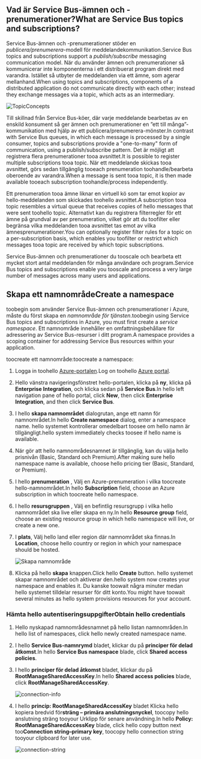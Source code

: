 ## <a name="what-are-service-bus-topics-and-subscriptions"></a><span data-ttu-id="7c939-101">Vad är Service Bus-ämnen och -prenumerationer?</span><span class="sxs-lookup"><span data-stu-id="7c939-101">What are Service Bus topics and subscriptions?</span></span>
<span data-ttu-id="7c939-102">Service Bus-ämnen och -prenumerationer stöder en *publicera/prenumerera*-modell för meddelandekommunikation.</span><span class="sxs-lookup"><span data-stu-id="7c939-102">Service Bus topics and subscriptions support a *publish/subscribe* messaging communication model.</span></span> <span data-ttu-id="7c939-103">När du använder ämnen och prenumerationer så kommunicerar inte komponenterna i ett distribuerat program direkt med varandra. Istället så utbyter de meddelanden via ett ämne, som agerar mellanhand.</span><span class="sxs-lookup"><span data-stu-id="7c939-103">When using topics and subscriptions, components of a distributed application do not communicate directly with each other; instead they exchange messages via a topic, which acts as an intermediary.</span></span>

![TopicConcepts](./media/howto-service-bus-topics/sb-topics-01.png)

<span data-ttu-id="7c939-105">Till skillnad från Service Bus-köer, där varje meddelande bearbetas av en enskild konsument så ger ämnen och prenumerationer en ”ett till många”-kommunikation med hjälp av ett publicera/prenumerera-mönster.</span><span class="sxs-lookup"><span data-stu-id="7c939-105">In contrast with Service Bus queues, in which each message is processed by a single consumer, topics and subscriptions provide a "one-to-many" form of communication, using a publish/subscribe pattern.</span></span> <span data-ttu-id="7c939-106">Det är möjligt att registrera flera prenumerationer tooa avsnittet.</span><span class="sxs-lookup"><span data-stu-id="7c939-106">It is possible to register multiple subscriptions tooa topic.</span></span> <span data-ttu-id="7c939-107">När ett meddelande skickas tooa avsnittet, görs sedan tillgänglig tooeach prenumeration toohandle/bearbeta oberoende av varandra.</span><span class="sxs-lookup"><span data-stu-id="7c939-107">When a message is sent tooa topic, it is then made available tooeach subscription toohandle/process independently.</span></span>

<span data-ttu-id="7c939-108">Ett prenumeration tooa ämne liknar en virtuell kö som tar emot kopior av hello-meddelanden som skickades toohello avsnittet.</span><span class="sxs-lookup"><span data-stu-id="7c939-108">A subscription tooa topic resembles a virtual queue that receives copies of hello messages that were sent toohello topic.</span></span> <span data-ttu-id="7c939-109">Alternativt kan du registrera filterregler för ett ämne på grundval av per prenumeration, vilket gör att du toofilter eller begränsa vilka meddelanden tooa avsnittet tas emot av vilka ämnesprenumerationer.</span><span class="sxs-lookup"><span data-stu-id="7c939-109">You can optionally register filter rules for a topic on a per-subscription basis, which enables you toofilter or restrict which messages tooa topic are received by which topic subscriptions.</span></span>

<span data-ttu-id="7c939-110">Service Bus-ämnen och prenumerationer du tooscale och bearbeta ett mycket stort antal meddelanden för många användare och program.</span><span class="sxs-lookup"><span data-stu-id="7c939-110">Service Bus topics and subscriptions enable you tooscale and process a very large number of messages across many users and applications.</span></span>

## <a name="create-a-namespace"></a><span data-ttu-id="7c939-111">Skapa ett namnområde</span><span class="sxs-lookup"><span data-stu-id="7c939-111">Create a namespace</span></span>
<span data-ttu-id="7c939-112">toobegin som använder Service Bus-ämnen och prenumerationer i Azure, måste du först skapa en *namnområde för tjänsten*.</span><span class="sxs-lookup"><span data-stu-id="7c939-112">toobegin using Service Bus topics and subscriptions in Azure, you must first create a *service namespace*.</span></span> <span data-ttu-id="7c939-113">Ett namnområde innehåller en omfattningsbehållare för adressering av Service Bus-resurser i ditt program.</span><span class="sxs-lookup"><span data-stu-id="7c939-113">A namespace provides a scoping container for addressing Service Bus resources within your application.</span></span>

<span data-ttu-id="7c939-114">toocreate ett namnområde:</span><span class="sxs-lookup"><span data-stu-id="7c939-114">toocreate a namespace:</span></span>

1. <span data-ttu-id="7c939-115">Logga in toohello [Azure-portalen][Azure portal].</span><span class="sxs-lookup"><span data-stu-id="7c939-115">Log on toohello [Azure portal][Azure portal].</span></span>
2. <span data-ttu-id="7c939-116">Hello vänstra navigeringsfönstret hello-portalen, klicka på **ny**, klicka på **Enterprise Integration**, och klicka sedan på **Service Bus**.</span><span class="sxs-lookup"><span data-stu-id="7c939-116">In hello left navigation pane of hello portal, click **New**, then click **Enterprise Integration**, and then click **Service Bus**.</span></span>
3. <span data-ttu-id="7c939-117">I hello **skapa namnområdet** dialogrutan, ange ett namn för namnområdet.</span><span class="sxs-lookup"><span data-stu-id="7c939-117">In hello **Create namespace** dialog, enter a namespace name.</span></span> <span data-ttu-id="7c939-118">hello systemet kontrollerar omedelbart toosee om hello namn är tillgängligt.</span><span class="sxs-lookup"><span data-stu-id="7c939-118">hello system immediately checks toosee if hello name is available.</span></span>
4. <span data-ttu-id="7c939-119">När gör att hello namnområdesnamnet är tillgänglig, kan du välja hello prisnivån (Basic, Standard och Premium).</span><span class="sxs-lookup"><span data-stu-id="7c939-119">After making sure hello namespace name is available, choose hello pricing tier (Basic, Standard, or Premium).</span></span>
5. <span data-ttu-id="7c939-120">I hello **prenumeration** , Välj en Azure-prenumeration i vilka toocreate hello-namnområdet.</span><span class="sxs-lookup"><span data-stu-id="7c939-120">In hello **Subscription** field, choose an Azure subscription in which toocreate hello namespace.</span></span>
6. <span data-ttu-id="7c939-121">I hello **resursgruppen** , Välj en befintlig resursgrupp i vilka hello namnområdet ska live eller skapa en ny.</span><span class="sxs-lookup"><span data-stu-id="7c939-121">In hello **Resource group** field, choose an existing resource group in which hello namespace will live, or create a new one.</span></span>      
7. <span data-ttu-id="7c939-122">I **plats**, Välj hello land eller region där namnområdet ska finnas.</span><span class="sxs-lookup"><span data-stu-id="7c939-122">In **Location**, choose hello country or region in which your namespace should be hosted.</span></span>
   
    ![Skapa namnområde][create-namespace]
8. <span data-ttu-id="7c939-124">Klicka på hello **skapa** knappen.</span><span class="sxs-lookup"><span data-stu-id="7c939-124">Click hello **Create** button.</span></span> <span data-ttu-id="7c939-125">hello systemet skapar namnområdet och aktiverar den.</span><span class="sxs-lookup"><span data-stu-id="7c939-125">hello system now creates your namespace and enables it.</span></span> <span data-ttu-id="7c939-126">Du kanske toowait några minuter medan hello systemet tilldelar resurser för ditt konto.</span><span class="sxs-lookup"><span data-stu-id="7c939-126">You might have toowait several minutes as hello system provisions resources for your account.</span></span>

### <a name="obtain-hello-credentials"></a><span data-ttu-id="7c939-127">Hämta hello autentiseringsuppgifter</span><span class="sxs-lookup"><span data-stu-id="7c939-127">Obtain hello credentials</span></span>
1. <span data-ttu-id="7c939-128">Hello nyskapad namnområdesnamnet på hello listan namnområden.</span><span class="sxs-lookup"><span data-stu-id="7c939-128">In hello list of namespaces, click hello newly created namespace name.</span></span>
2. <span data-ttu-id="7c939-129">I hello **Service Bus-namnrymd** bladet, klickar du på **principer för delad åtkomst**.</span><span class="sxs-lookup"><span data-stu-id="7c939-129">In hello **Service Bus namespace** blade, click **Shared access policies**.</span></span>
3. <span data-ttu-id="7c939-130">I hello **principer för delad åtkomst** bladet, klickar du på **RootManageSharedAccessKey**.</span><span class="sxs-lookup"><span data-stu-id="7c939-130">In hello **Shared access policies** blade, click **RootManageSharedAccessKey**.</span></span>
   
    ![connection-info][connection-info]
4. <span data-ttu-id="7c939-132">I hello **princip: RootManageSharedAccessKey** bladet Klicka hello kopiera bredvid för**sträng – primära anslutningsnyckel**, toocopy hello anslutning sträng tooyour Urklipp för senare användning.</span><span class="sxs-lookup"><span data-stu-id="7c939-132">In hello **Policy: RootManageSharedAccessKey** blade, click hello copy button next too**Connection string–primary key**, toocopy hello connection string tooyour clipboard for later use.</span></span>
   
    ![connection-string][connection-string]

[Azure portal]: https://portal.azure.com
[create-namespace]: ./media/howto-service-bus-topics/create-namespace.png
[connection-info]: ./media/howto-service-bus-topics/connection-info.png
[connection-string]: ./media/howto-service-bus-topics/connection-string.png


